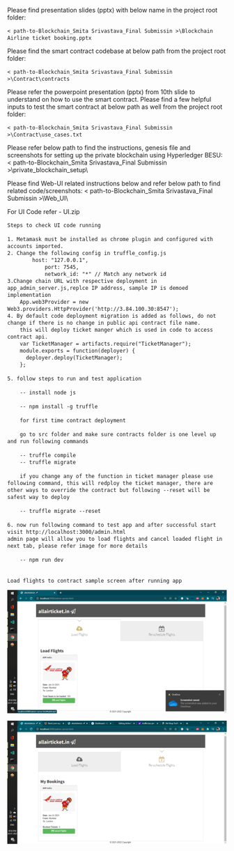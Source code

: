 
Please find presentation slides (pptx) with below name in the project root folder:

	< path-to-Blockchain_Smita Srivastava_Final Submissin >\Blockchain Airline ticket booking.pptx
	


Please find the smart contract codebase at below path from the project root folder:

	< path-to-Blockchain_Smita Srivastava_Final Submissin >\Contract\contracts
	

Please refer the powerpoint presentation (pptx) from 10th slide to understand on how to use the smart contract. Please find a few helpful inputs to test the smart contract at below path as well from the project root folder:

	< path-to-Blockchain_Smita Srivastava_Final Submissin >\Contract\use_cases.txt


Please refer below path to find the instructions, genesis file and screenshots for setting up the private blockchain using Hyperledger BESU:
	< path-to-Blockchain_Smita Srivastava_Final Submissin >\private_blockchain_setup\


Please find Web-UI related instructions below and refer below path to find related code/screenshots:
	< path-to-Blockchain_Smita Srivastava_Final Submissin >\Web_UI\
	
For UI Code refer - UI.zip

	Steps to check UI code running 
	
	1. Metamask must be installed as chrome plugin and configured with accounts imported.
	2. Change the following config in truffle_config.js 
			host: "127.0.0.1",
      			port: 7545,
      			network_id: "*" // Match any network id
	3.Change chain URL with respective deployment in app_admin_server.js,replce IP address, sample IP is demoed implementation 
		App.web3Provider = new Web3.providers.HttpProvider('http://3.84.100.30:8547');
	4. By default code deployment migration is added as follows, do not change if there is no change in public api contract file name.
		this will deploy ticket manger which is used in code to access contract api.
		var TicketManager = artifacts.require("TicketManager");
		module.exports = function(deployer) {
		  deployer.deploy(TicketManager);
		};

	5. follow steps to run and test application
	
		-- install node js 
		
		-- npm install -g truffle
		
		for first time contract deployment 
		
		go to src folder and make sure contracts folder is one level up and run following commands 
	
		-- truffle compile
		-- truffle migrate 
		
		if you change any of the function in ticket manager please use following command, this will redploy the ticket manager, there are other ways to override the contract but following --reset will be safest way to deploy 
		
		-- truffle migrate --reset
		
	6. now run following command to test app and after successful start visit http://localhost:3000/admin.html
	admin page will allow you to load flights and cancel loaded flight in next tab, please refer image for more details
	
		-- npm run dev


	Load flights to contract sample screen after running app 
![Alt text](Web_UI\book_flights.png?raw=true "Load flights")

![Alt text](Web_UI\cancel_flight.png?raw=true "Load flights")
